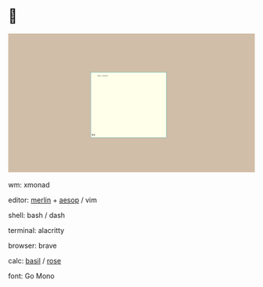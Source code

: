 # 🌿

![Merlin](/hello-world.png "Merlin")

wm: xmonad

editor: [merlin](https://merlinfo.github.io) + [aesop](https://github.com/merlinfo/aesop) / vim

shell: bash / dash

terminal: alacritty

browser: brave

calc: [basil](https://github.com/geremachek/basil) / [rose](https://github.com/geremachek/rose)

font: Go Mono
